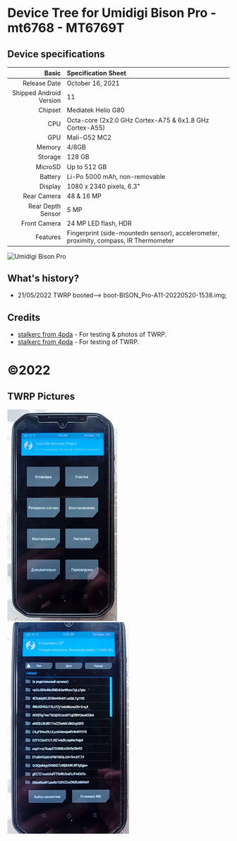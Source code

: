 Device Tree for Umidigi Bison Pro - mt6768 - MT6769T
============================================================

## Device specifications
Basic   | Specification Sheet
-------:|:-------------------------
Release Date | October 16, 2021
Shipped Android Version | 11
Chipset | Mediatek Helio G80
CPU     | Octa-core (2x2.0 GHz Cortex-A75 & 6x1.8 GHz Cortex-A55)
GPU     | Mali-G52 MC2
Memory  | 4/8GB
Storage | 128 GB
MicroSD | Up to 512 GB
Battery | Li-Po 5000 mAh, non-removable
Display | 1080 x 2340 pixels, 6.3"
Rear Camera  | 48 & 16 MP
Rear Depth Sensor  | 5 MP
Front Camera | 24 MP LED flash, HDR
Features| Fingerprint (side-mountedn sensor), accelerometer, proximity, compass, IR Thermometer

![Umidigi Bison Pro]([https://unite4buy.ru/media/images/2021/08/03/umidigi-bison-pro-4_vEyQXCA.jpg] "Umidigi Bison Pro")

## What's history?

- 21/05/2022 TWRP booted--> boot-BISON_Pro-A11-20220520-1538.img;


## Credits

- [stalkerc from 4pda](https://4pda.to/forum/index.php?showuser=5093778) - For testing & photos of TWRP.<br/>
- [stalkerc from 4pda](https://4pda.to/forum/index.php?showuser=254002) - For testing of TWRP.<br/>

# ©2022
TWRP Pictures
-------------
![Initial Menu](https://github.com/lopestom/twrp_device_ulefone_Armor_11_5G/blob/android-11.0/.pictures/IMG-d6e652c6051613c37b3393b01dd4f371-V.jpg)
![Backup Partitions](https://github.com/lopestom/twrp_device_ulefone_Armor_11_5G/blob/android-11.0/.pictures/IMG-72857c56b01e9e9b244a70c2e6921006-V.jpg)
